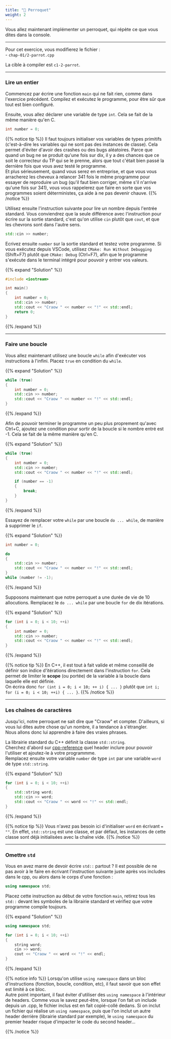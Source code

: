 ```yaml
---
title: "🦜 Perroquet"
weight: 2
---
```


Vous allez maintenant implémenter un perroquet, qui répète ce que vous dites dans la console.

---

Pour cet exercice, vous modifierez le fichier :\
\- `chap-01/2-parrot.cpp`

La cible à compiler est `c1-2-parrot`.

---

### Lire un entier

Commencez par écrire une fonction `main` qui ne fait rien, comme dans l'exercice précédent.
Compilez et exécutez le programme, pour être sûr que tout est bien configuré.

Ensuite, vous allez déclarer une variable de type `int`. Cela se fait de la même manière qu'en C.
```cpp
int number = 0;
```

{{% notice tip %}}
Il faut toujours initialiser vos variables de types primitifs (c'est-à-dire les variables qui ne sont pas des instances de classe). Cela permet d'éviter d'avoir des crashes ou des bugs aléatoires. Parce que quand un bug ne se produit qu'une fois sur dix, il y a des chances que ce soit le correcteur du TP qui se le prenne, alors que tout c'était bien passé la dernière fois que vous avez testé le programme.\
Et plus sérieusement, quand vous serez en entreprise, et que vous vous arracherez les cheveux à relancer 341 fois le même programme pour essayer de reproduire un bug (qu'il faut bien corriger, même s'il n'arrive qu'une fois sur 341), vous vous rappelerez que faire en sorte que vos programmes soient déterministes, ça aide à ne pas devenir chauve.
{{% /notice %}}

Utilisez ensuite l'instruction suivante pour lire un nombre depuis l'entrée standard.
Vous conviendrez que la seule différence avec l'instruction pour écrire sur la sortie standard, c'est qu'on utilise `cin` plutôt que `cout`, et que les chevrons sont dans l'autre sens.

```cpp
std::cin >> number;
```

Ecrivez ensuite `number` sur la sortie standard et testez votre programme. Si vous exécutez depuis VSCode, utilisez `CMake: Run Without Debugging` (Shift+F7) plutôt que `CMake: Debug` (Ctrl+F7), afin que le programme s'exécute dans le terminal intégré pour pouvoir y entrer vos valeurs.  

{{% expand "Solution" %}}
```cpp
#include <iostream>

int main()
{
    int number = 0;
    std::cin >> number;
    std::cout << "Craow " << number << "!" << std::endl;
    return 0;
}
```
{{% /expand %}}

---

### Faire une boucle

Vous allez maintenant utilisez une boucle `while` afin d'exécuter vos instructions à l'infini. Placez `true` en condition du `while`.

{{% expand "Solution" %}}
```cpp
while (true)
{
    int number = 0;
    std::cin >> number;
    std::cout << "Craow " << number << "!" << std::endl;
}
```
{{% /expand %}}

Afin de pouvoir terminer le programme un peu plus proprement qu'avec Ctrl+C, ajoutez une condition pour sortir de la boucle si le nombre entré est -1. Cela se fait de la même manière qu'en C.

{{% expand "Solution" %}}
```cpp
while (true)
{
    int number = 0;
    std::cin >> number;
    std::cout << "Craow " << number << "!" << std::endl;

    if (number == -1)
    {
        break;
    }
}
```
{{% /expand %}}

Essayez de remplacer votre `while` par une boucle `do ... while`, de manière à supprimer le `if`.

{{% expand "Solution" %}}
```cpp
int number = 0;

do
{
    std::cin >> number;
    std::cout << "Craow " << number << "!" << std::endl;
}
while (number != -1);
```
{{% /expand %}}

Supposons maintenant que notre perroquet a une durée de vie de 10 allocutions. Remplacez le `do ... while` par une boucle `for` de dix itérations.

{{% expand "Solution" %}}
```cpp
for (int i = 0; i < 10; ++i)
{
    int number = 0;
    std::cin >> number;
    std::cout << "Craow " << number << "!" << std::endl;
}
```
{{% /expand %}}

{{% notice tip %}}
En C++, il est tout à fait valide et même conseillé de définir son indice d'itérations directement dans l'instruction `for`.
Cela permet de limiter le **scope** (ou portée) de la variable à la boucle dans laquelle elle est définie.\
On écrira donc `for (int i = 0; i < 10; ++ i) { ... }` plutôt que `int i; for (i = 0; i < 10; ++i) { ... }`.
{{% /notice %}}

---

### Les chaînes de caractères

Jusqu'ici, notre perroquet ne sait dire que "Craow" et compter. D'ailleurs, si vous lui dites autre chose qu'un nombre, il a tendance à s'étrangler.\
Nous allons donc lui apprendre à faire des vraies phrases.

La librairie standard du C++ définit la classe `std::string`.\
Cherchez d'abord sur [cpp-reference](https://en.cppreference.com/w/) quel header inclure pour pouvoir l'utiliser et ajoutez-le à votre programmme.\
Remplacez ensuite votre variable `number` de type `int` par une variable `word` de type `std::string`.

{{% expand "Solution" %}}
```cpp
for (int i = 0; i < 10; ++i)
{
    std::string word;
    std::cin >> word;
    std::cout << "Craow " << word << "!" << std::endl;
}
```
{{% /expand %}}

{{% notice tip %}}
Vous n'avez pas besoin ici d'initialiser `word` en écrivant `= ""`. En effet, `std::string` est une classe, et par défaut, les instances de cette classe sont déjà initialisées avec la chaîne vide.
{{% /notice %}}

---

### Omettre `std`

Vous en avez marre de devoir écrire `std::` partout ? Il est possible de ne pas avoir à le faire en écrivant l'instruction suivante juste après vos includes dans le cpp, ou alors dans le corps d'une fonction :
```cpp
using namespace std;
```

Placez cette instruction au début de votre fonction `main`, retirez tous les `std::` devant les symboles de la librairie standard et vérifiez que votre programme compile toujours.

{{% expand "Solution" %}}
```cpp
using namespace std; 

for (int i = 0; i < 10; ++i)
{
    string word;
    cin >> word;
    cout << "Craow " << word << "!" << endl;
}
```
{{% /expand %}}

{{% notice info %}}
Lorsqu'on utilise `using namespace` dans un bloc d'instructions (fonction, boucle, condition, etc), il faut savoir que son effet est limité à ce bloc.\
Autre point important, il faut éviter d'utiliser des `using namespace` à l'intérieur de headers. Comme vous le savez peut-être, lorsque l'on fait un include depuis un .cpp, le fichier inclus est en fait copié-collé dedans. Si on inclut un fichier qui réalise un `using namespace`, puis que l'on inclut un autre header derrière (librairie standard par exemple), le `using namespace` du premier header risque d'impacter le code du second header...

{{% /notice %}}

